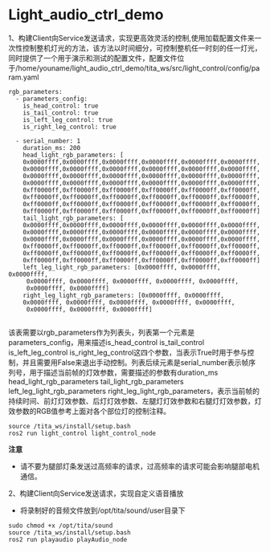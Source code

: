 # Light_audio_ctrl_demo
1、构建Client向Service发送请求，实现更高效灵活的控制,使用加载配置文件来一次性控制整机灯光的方法，该方法以时间细分，可控制整机任一时刻的任一灯光，同时提供了一个用于演示和测试的配置文件，配置文件位于/home/youname/light_audio_ctrl_demo/tita_ws/src/light_control/config/param.yaml

```
rgb_parameters:
  - parameters_config:
    is_head_control: true
    is_tail_control: true
    is_left_leg_control: true
    is_right_leg_control: true
    
  - serial_number: 1
    duration_ms: 200
    head_light_rgb_parameters: [
    0x0000ffff,0x0000ffff,0x0000ffff,0x0000ffff,0x0000ffff,0x0000ffff,
    0x0000ffff,0x0000ffff,0x0000ffff,0x0000ffff,0x0000ffff,0x0000ffff,
    0x0000ffff,0x0000ffff,0x0000ffff,0x0000ffff,0x0000ffff,0x0000ffff,
    0x0000ffff,0x0000ffff,0x0000ffff,0x0000ffff,0x0000ffff,0x0000ffff,
    0xff0000ff,0xff0000ff,0xff0000ff,0xff0000ff,0xff0000ff,0xff0000ff,
    0xff0000ff,0xff0000ff,0xff0000ff,0xff0000ff,0xff0000ff,0xff0000ff,
    0xff0000ff,0xff0000ff,0xff0000ff,0xff0000ff,0xff0000ff,0xff0000ff,
    0xff0000ff,0xff0000ff,0xff0000ff,0xff0000ff,0xff0000ff,0xff0000ff]
    tail_light_rgb_parameters: [
    0x0000ffff,0x0000ffff,0x0000ffff,0x0000ffff,0x0000ffff,0x0000ffff,
    0x0000ffff,0x0000ffff,0x0000ffff,0x0000ffff,0x0000ffff,0x0000ffff,
    0x0000ffff,0x0000ffff,0x0000ffff,0x0000ffff,0x0000ffff,0x0000ffff,
    0xff0000ff,0xff0000ff,0xff0000ff,0xff0000ff,0xff0000ff,0xff0000ff,
    0xff0000ff,0xff0000ff,0xff0000ff,0xff0000ff,0xff0000ff,0xff0000ff,
    0xff0000ff,0xff0000ff,0xff0000ff,0xff0000ff,0xff0000ff,0xff0000ff]
    left_leg_light_rgb_parameters: [0x0000ffff, 0x0000ffff, 0x0000ffff,
     0x0000ffff, 0x0000ffff, 0x0000ffff, 0x0000ffff, 0x0000ffff, 
     0x0000ffff, 0x0000ffff]
    right_leg_light_rgb_parameters: [0x0000ffff, 0x0000ffff, 
    0x0000ffff, 0x0000ffff, 0x0000ffff, 0x0000ffff, 0x0000ffff,
     0x0000ffff, 0x0000ffff, 0x0000ffff]


```

该表需要以rgb_parameters作为列表头，列表第一个元素是parameters_config，用来描述is_head_control is_tail_control is_left_leg_control is_right_leg_control这四个参数，当表示True时用于参与控制，并且需要用False来退出手动控制。列表后续元素是serial_number表示帧序列号，用于描述当前帧的灯效参数，需要描述的参数有duration_ms head_light_rgb_parameters tail_light_rgb_parameters left_leg_light_rgb_parameters right_leg_light_rgb_parameters，表示当前帧的持续时间、前灯灯效参数、后灯灯效参数、左腿灯灯效参数和右腿灯灯效参数，灯效参数的RGB值参考上面对各个部位灯的控制注释。

```
source /tita_ws/install/setup.bash
ros2 run light_control light_control_node 
```

**注意**
- 请不要为腿部灯条发送过高频率的请求，过高频率的请求可能会影响腿部电机通信。

2、构建Client向Service发送请求，实现自定义语音播放

- 将录制好的音频文件放到/opt/tita/sound/user目录下
```
sudo chmod +x /opt/tita/sound
source /tita_ws/install/setup.bash
ros2 run playaudio playAudio_node
```